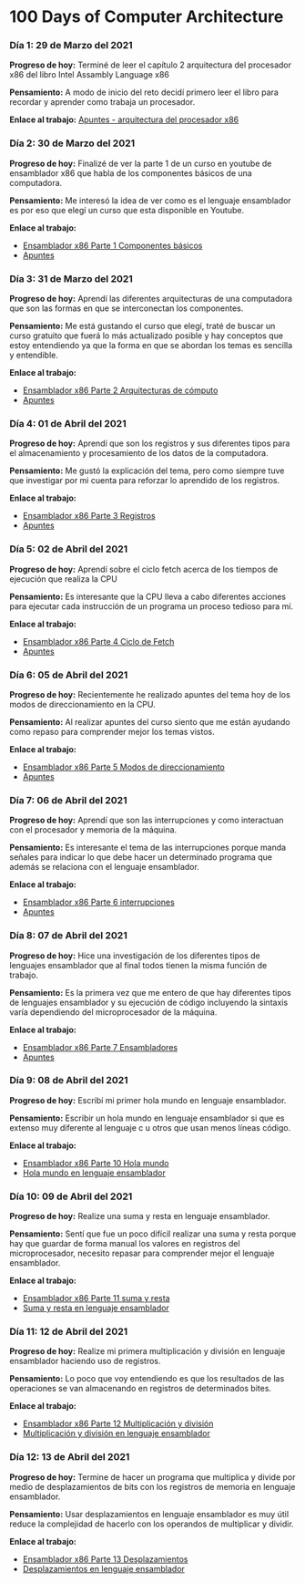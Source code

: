 # 100 Days of Computer Architecture

### Día 1: 29 de Marzo del 2021
**Progreso de hoy:** Terminé de leer el capítulo 2 arquitectura del procesador x86 del libro Intel Assambly Language x86

**Pensamiento:** A modo de inicio del reto decidí primero leer el libro para recordar y aprender como trabaja un procesador.

**Enlace al trabajo:** [Apuntes - arquitectura del procesador x86](https://github.com/AdolfoMX/La-Biblioteca/blob/main/apuntes/Intel_Assembly_Language_x86.md)

### Día 2: 30 de Marzo del 2021
**Progreso de hoy:** Finalizé de ver la parte 1 de un curso en youtube de ensamblador x86 que habla de los componentes básicos de una computadora.

**Pensamiento:** Me interesó la idea de ver como es el lenguaje ensamblador es por eso que elegí un curso que esta disponible en Youtube.

**Enlace al trabajo:** 
* [Ensamblador x86 Parte 1 Componentes básicos](https://youtu.be/VEfiY47qjM8)
* [Apuntes](https://github.com/AdolfoMX/La-Biblioteca/blob/main/apuntes/Ensamblador_x86_curso_online.md)

### Día 3: 31 de Marzo del 2021
**Progreso de hoy:** Aprendí las diferentes arquitecturas de una computadora que son las formas en que se interconectan los componentes.

**Pensamiento:** Me está gustando el curso que elegí, traté de buscar un curso gratuito que fuerá lo más actualizado posible y hay conceptos que estoy entendiendo
ya que la forma en que se abordan los temas es sencilla y entendible.

**Enlace al trabajo:** 
* [Ensamblador x86 Parte 2 Arquitecturas de cómputo](https://youtu.be/-863-Dkmtio)
* [Apuntes](https://github.com/AdolfoMX/La-Biblioteca/blob/main/apuntes/Ensamblador_x86_curso_online.md)

### Día 4: 01 de Abril del 2021
**Progreso de hoy:** Aprendí que son los registros y sus diferentes tipos para el almacenamiento y procesamiento de los datos de la computadora.

**Pensamiento:** Me gustó la explicación del tema, pero como siempre tuve que investigar por mi cuenta para reforzar lo aprendido de los registros.

**Enlace al trabajo:**
* [Ensamblador x86 Parte 3 Registros](https://youtu.be/0BVVy7l4aLM)
* [Apuntes](https://github.com/AdolfoMX/La-Biblioteca/blob/main/apuntes/Ensamblador_x86_curso_online.md)

### Día 5: 02 de Abril del 2021
**Progreso de hoy:** Aprendí sobre el ciclo fetch acerca de los tiempos de ejecución que realiza la CPU

**Pensamiento:** Es interesante que la CPU lleva a cabo diferentes acciones para ejecutar cada instrucción de un programa un proceso tedioso para mí.

**Enlace al trabajo:**
* [Ensamblador x86 Parte 4 Ciclo de Fetch](https://youtu.be/KuiukbeW74w)
* [Apuntes](https://github.com/AdolfoMX/La-Biblioteca/blob/main/apuntes/Ensamblador_x86_curso_online.md)

### Día 6: 05 de Abril del 2021
**Progreso de hoy:** Recientemente he realizado apuntes del tema hoy de los modos de direccionamiento en la CPU.

**Pensamiento:** Al realizar apuntes del curso siento que me están ayudando como repaso para comprender mejor los temas vistos.

**Enlace al trabajo:**
* [Ensamblador x86 Parte 5 Modos de direccionamiento](https://youtu.be/a3IDSGHhiy0)
* [Apuntes](https://github.com/AdolfoMX/La-Biblioteca/blob/main/apuntes/Ensamblador_x86_curso_online.md)

### Día 7: 06 de Abril del 2021
**Progreso de hoy:** Aprendí que son las interrupciones y como interactuan con el procesador y memoria de la máquina. 

**Pensamiento:** Es interesante el tema de las interrupciones porque manda señales para indicar lo que debe hacer un determinado programa que además se 
relaciona con el lenguaje ensamblador.

**Enlace al trabajo:** 
* [Ensamblador x86 Parte 6 interrupciones](https://youtu.be/Hb7dUM0GAdw)
* [Apuntes](https://github.com/AdolfoMX/La-Biblioteca/blob/main/apuntes/Ensamblador_x86_curso_online.md)

### Día 8: 07 de Abril del 2021
**Progreso de hoy:** Hice una investigación de los diferentes tipos de lenguajes ensamblador que al final todos tienen la misma función de trabajo.

**Pensamiento:** Es la primera vez que me entero de que hay diferentes tipos de lenguajes ensamblador y su ejecución de código incluyendo la sintaxis varía dependiendo del microprocesador de la máquina.

**Enlace al trabajo:** 
* [Ensamblador x86 Parte 7 Ensambladores](https://youtu.be/byI6p_JYJo4)
* [Apuntes](https://github.com/AdolfoMX/La-Biblioteca/blob/main/apuntes/Ensamblador_x86_curso_online.md)

### Día 9: 08 de Abril del 2021
**Progreso de hoy:** Escribí mi primer hola mundo en lenguaje ensamblador.

**Pensamiento:** Escribir un hola mundo en lenguaje ensamblador si que es extenso muy diferente al lenguaje c u otros que usan menos líneas código.

**Enlace al trabajo:** 
* [Ensamblador x86 Parte 10 Hola mundo](https://youtu.be/V2L_FysQl-o)
* [Hola mundo en lenguaje ensamblador](https://github.com/AdolfoMX/La-Biblioteca/blob/main/programas/ensamblador/holamundo.asm)

### Día 10: 09 de Abril del 2021
**Progreso de hoy:** Realize una suma y resta en lenguaje ensamblador.

**Pensamiento:** Sentí que fue un poco difícil realizar una suma y resta porque hay que guardar de forma manual los valores en registros del microprocesador, necesito repasar para comprender mejor el lenguaje ensamblador.

**Enlace al trabajo:** 
* [Ensamblador x86 Parte 11 suma y resta](https://youtu.be/APYSVFshJI4)
* [Suma y resta en lenguaje ensamblador](https://github.com/AdolfoMX/La-Biblioteca/blob/main/programas/ensamblador/suma_resta.asm)

### Día 11: 12 de Abril del 2021
**Progreso de hoy:** Realize mi primera multiplicación y división en lenguaje ensamblador haciendo uso de registros.

**Pensamiento:** Lo poco que voy entendiendo es que los resultados de las operaciones se van almacenando en registros de determinados bites.

**Enlace al trabajo:** 
* [Ensamblador x86 Parte 12 Multiplicación y división](https://youtu.be/ou3HH7MOQYc)
* [Multiplicación y división en lenguaje ensamblador](https://github.com/AdolfoMX/La-Biblioteca/blob/main/programas/ensamblador/multiplicacion_division.asm)

### Día 12: 13 de Abril del 2021
**Progreso de hoy:** Termine de hacer un programa que multiplica y divide por medio de desplazamientos de bits con los registros de memoria en lenguaje ensamblador.

**Pensamiento:** Usar desplazamientos en lenguaje ensamblador es muy útil reduce la complejidad de hacerlo con los operandos de multiplicar y dividir.

**Enlace al trabajo:** 
* [Ensamblador x86 Parte 13 Desplazamientos](https://youtu.be/OoOloMNGMGE)
* [Desplazamientos en lenguaje ensamblador](https://github.com/AdolfoMX/La-Biblioteca/blob/main/programas/ensamblador/desplazamientos.asm)

